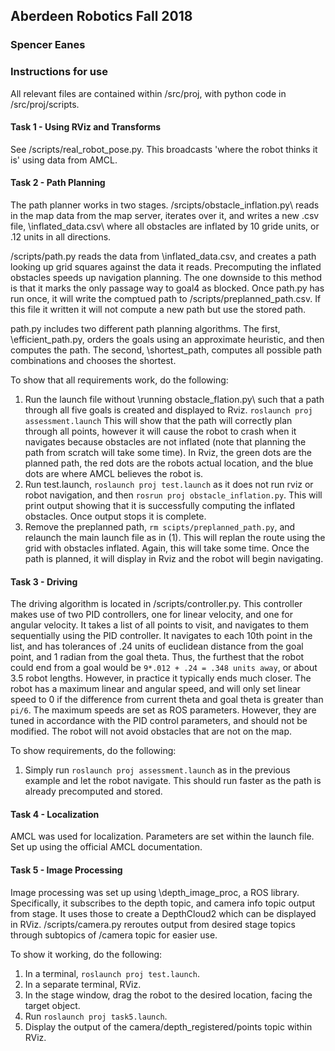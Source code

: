 ## Aberdeen Robotics Fall 2018  
### Spencer Eanes  

### Instructions for use  

All relevant files are contained within /src/proj, with python code in /src/proj/scripts.  

#### Task 1 - Using RViz and Transforms  
See \/scripts/real_robot_pose.py\. This broadcasts 'where the robot thinks it is' using data from AMCL.  

#### Task 2 - Path Planning  
The path planner works in two stages. \/srcipts/obstacle_inflation.py\ reads in the map data from the map server, iterates over it, and writes a new .csv file, \inflated_data.csv\ where all obstacles are inflated by 10 gride units, or .12 units in all directions.  

/scripts/path.py reads the data from \inflated_data.csv\, and creates a path looking up grid squares against the data it reads. Precomputing the inflated obstacles speeds up navigation planning. The one downside to this method is that it marks the only passage way to goal4 as blocked. Once path.py has run once, it will write the comptued path to \/scripts/preplanned_path.csv\. If this file it written it will not compute a new path but use the stored path.  

path.py includes two different path planning algorithms. The first, \efficient_path.py\, orders the goals using an approximate heuristic, and then computes the path. The second, \shortest_path\, computes all possible path combinations and chooses the shortest.  

To show that all requirements work, do the following:  
1. Run the launch file without \running obstacle_flation.py\ such that a path through all five goals is created and displayed to Rviz. `roslaunch proj assessment.launch` This will show that the path will correctly plan through all points, however it will cause the robot to crash when it navigates because obstacles are not inflated (note that planning the path from scratch will take some time). In Rviz, the green dots are the planned path, the red dots are the robots actual location, and the blue dots are where AMCL believes the robot is.  
2. Run test.launch, `roslaunch proj test.launch` as it does not run rviz or robot navigation, and then `rosrun proj obstacle_inflation.py`. This will print output showing that it is successfully computing the inflated obstacles. Once output stops it is complete.  
3. Remove the preplanned path, `rm scipts/preplanned_path.py`, and relaunch the main launch file as in (1). This will replan the route using the grid with obstacles inflated. Again, this will take some time. Once the path is planned, it will display in Rviz and the robot will begin navigating.  

#### Task 3 - Driving  
The driving algorithm is located in /scripts/controller.py. This controller makes use of two PID controllers, one for linear velocity, and one for angular velocity. It takes a list of all points to visit, and navigates to them sequentially using the PID controller. It navigates to each 10th point in the list, and has tolerances of .24 units of euclidean distance from the goal point, and 1 radian from the goal theta. Thus, the furthest that the robot could end from a goal would be `9*.012 + .24 = .348 units away`, or about 3.5 robot lengths. However, in practice it typically ends much closer. The robot has a maximum linear and angular speed, and will only set linear speed to 0 if the difference from current theta and goal theta is greater than `pi/6`. The maximum speeds are set as ROS parameters. However, they are tuned in accordance with the PID control parameters, and should not be modified. The robot will not avoid obstacles that are not on the map.   

To show requirements, do the following:  
1. Simply run `roslaunch proj assessment.launch` as in the previous example and let the robot navigate. This should run faster as the path is already precomputed and stored. 

#### Task 4 - Localization  
AMCL was used for localization. Parameters are set within the launch file. Set up using the official AMCL documentation.  

#### Task 5 - Image Processing  
Image processing was set up using \depth_image_proc\, a ROS library. Specifically, it subscribes to the depth topic, and camera info topic output from stage. It uses those to create a DepthCloud2 which can be displayed in RViz. /scripts/camera.py reroutes output from desired stage topics through subtopics of /camera topic for easier use.  

To show it working, do the following:  
1. In a terminal, `roslaunch proj test.launch`.  
2. In a separate terminal, RViz.  
3. In the stage window, drag the robot to the desired location, facing the target object.  
4. Run `roslaunch proj task5.launch`.  
5. Display the output of the camera/depth_registered/points topic within RViz.  
